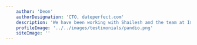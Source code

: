 ```yaml
---
    author: 'Deon'
    authorDesignation: 'CTO, dateperfect.com'
    description: 'We have been working with Shailesh and the team at Improwised for almost 3 years. They are very knowledgeable, reliable and always ready to help. They are great to work with and are an essential part of our technical team.'
    profileImage: '../../images/testimonials/pandio.png'
    siteImage: ''
---
```


